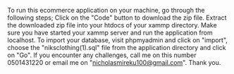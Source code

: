 To run this ecommerce application on your machine, go through the following steps;
Click on the "Code" button to download the zip file.
Extract the downloaded zip file into your htdocs of your xammp directory.
Make sure you have started your xammp server and run the application from localhost.
To import your database, visit phpmyadmin and click on "import", choose the "niksclothing(1).sql" file from the application directory and click on "Go".
If you encounter any challenges, call me on this number 0501431220 or email me on "nicholasmireku100@gmail.com".
Thank you.
